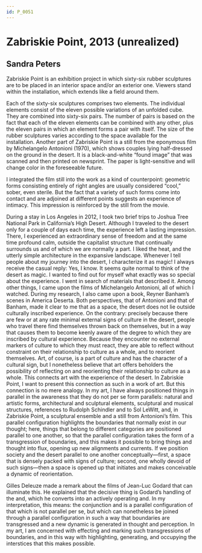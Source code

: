 ```yaml
---
id: P_0051
---
```

# Zabriskie Point, 2013 (unrealized)
## Sandra Peters

Zabriskie Point is an exhibition project in which sixty-six rubber sculptures are to be placed in an interior space and/or an exterior one. Viewers stand within the installation, which extends like a field around them.

Each of the sixty-six sculptures comprises two elements. The individual elements consist of the eleven possible variations of an unfolded cube. They are combined into sixty-six pairs. The number of pairs is based on the fact that each of the eleven elements can be combined with any other, plus the eleven pairs in which an element forms a pair with itself. The size of the rubber sculptures varies according to the space available for the installation. Another part of Zabriskie Point is a still from the eponymous film by Michelangelo Antonioni (1970), which shows couples lying half-dressed on the ground in the desert. It is a black-and-white “found image” that was scanned and then printed on newsprint. The paper is light-sensitive and will change color in the foreseeable future. 

I integrated the film still into the work as a kind of counterpoint: geometric forms consisting entirely of right angles are usually considered “cool,” sober, even sterile. But the fact that a variety of such forms come into contact and are adjoined at different points suggests an experience of intimacy. This impression is reinforced by the still from the movie.

During a stay in Los Angeles in 2012, I took two brief trips to Joshua Tree National Park in California’s High Desert. Although I traveled to the desert only for a couple of days each time, the experience left a lasting impression. There, I experienced an extraordinary sense of freedom and at the same time profound calm, outside the capitalist structure that continually surrounds us and of which we are normally a part. I liked the heat, and the utterly simple architecture in the expansive landscape. Whenever I tell people about my journey into the desert, I characterize it as magic! I always receive the casual reply: Yes, I know. It seems quite normal to think of the desert as magic. I wanted to find out for myself what exactly was so special about the experience. I went in search of materials that described it. Among other things, I came upon the films of Michelangelo Antonioni, all of which I watched. During my research, I also came upon a book, Reyner Banham’s scenes in America Deserta. Both perspectives, that of Antonioni and that of Banham, made it clear to me that as a space, the desert does not lie outside culturally inscribed experience. On the contrary: precisely because there are few or at any rate minimal external signs of culture in the desert, people who travel there find themselves thrown back on themselves, but in a way that causes them to become keenly aware of the degree to which they are inscribed by cultural experience. Because they encounter no external markers of culture to which they must react, they are able to reflect without constraint on their relationship to culture as a whole, and to reorient themselves. Art, of course, is a part of culture and has the character of a cultural sign, but I nonetheless believe that art offers beholders the possibility of reflecting on and reorienting their relationship to culture as a whole. This connects art with the experience of the desert. In Zabriskie Point, I want to present this connection as such in a work of art. But this connection is no mere analogy. In my art, I have always positioned things in parallel in the awareness that they do not per se form parallels: natural and artistic forms, architectural and sculptural elements, sculptural and musical structures, references to Rudolph Schindler and to Sol LeWitt, and, in Zabriskie Point, a sculptural ensemble and a still from Antonioni’s film. This parallel configuration highlights the boundaries that normally exist in our thought; here, things that belong to different categories are positioned parallel to one another, so that the parallel configuration takes the form of a transgression of boundaries, and this makes it possible to bring things and thought into flux, opening up new alignments and currents. If we position society and the desert parallel to one another conceptually—first, a space that is densely packed with signs of culture; second, one wholly devoid of such signs—then a space is opened up that initiates and makes conceivable a dynamic of reorientation.

Gilles Deleuze made a remark about the films of Jean-Luc Godard that can illuminate this. He explained that the decisive thing is Godard’s handling of the and, which he converts into an actively operating and. In my interpretation, this means: the conjunction and is a parallel configuration of that which is not parallel per se, but which can nonetheless be joined through a parallel configuration in such a way that boundaries are transgressed and a new dynamic is generated in thought and perception. In my art, I am concerned with effecting and marking such transgressions of boundaries, and in this way with highlighting, generating, and occupying the interstices that this makes possible.